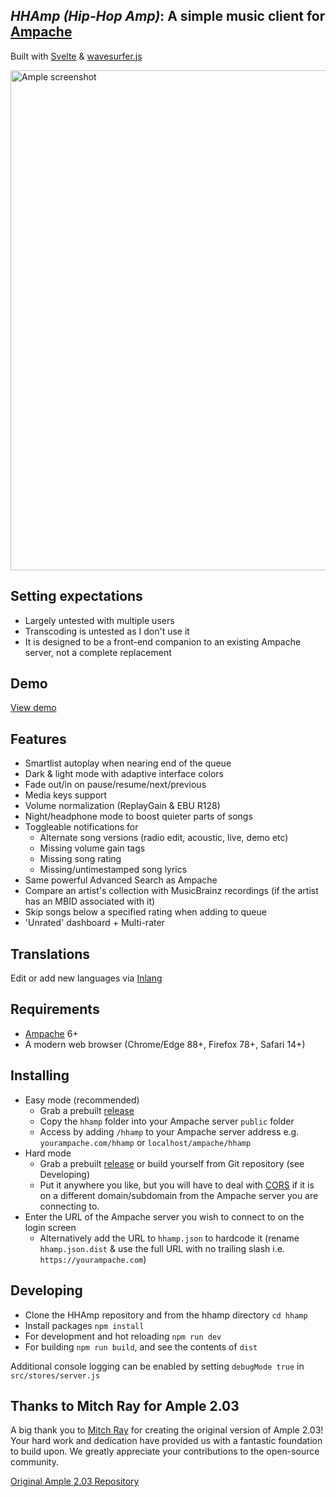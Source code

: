 ## *HHAmp (Hip-Hop Amp)*: A simple music client for [Ampache](https://ampache.org/) 
Built with [Svelte](https://svelte.dev/) & [wavesurfer.js](https://github.com/katspaugh/wavesurfer.js)

<img src="https://github.com/mitchray/ample/assets/5735900/e2564e30-d7af-4fc8-b2e1-bbff93a3356e" width=800 alt="Ample screenshot" />

## Setting expectations
- Largely untested with multiple users
- Transcoding is untested as I don't use it
- It is designed to be a front-end companion to an existing Ampache server, not a complete replacement

## Demo
[View demo](https://hiphop.com.ua/music/)

## Features
- Smartlist autoplay when nearing end of the queue
- Dark & light mode with adaptive interface colors
- Fade out/in on pause/resume/next/previous
- Media keys support
- Volume normalization (ReplayGain & EBU R128)
- Night/headphone mode to boost quieter parts of songs
- Toggleable notifications for
  - Alternate song versions (radio edit, acoustic, live, demo etc)
  - Missing volume gain tags
  - Missing song rating
  - Missing/untimestamped song lyrics
- Same powerful Advanced Search as Ampache
- Compare an artist's collection with MusicBrainz recordings (if the artist has an MBID associated with it)
- Skip songs below a specified rating when adding to queue
- 'Unrated' dashboard + Multi-rater

## Translations
Edit or add new languages via [Inlang](https://inlang.com/editor/github.com/mitchray/ample)

## Requirements
- [Ampache](https://ampache.org/) 6+
- A modern web browser (Chrome/Edge 88+, Firefox 78+, Safari 14+)

## Installing
- Easy mode (recommended)
  - Grab a prebuilt [release](https://github.com/alexdx-ca/hhamp/releases)
  - Copy the ```hhamp``` folder into your Ampache server ```public``` folder
  - Access by adding ```/hhamp``` to your Ampache server address e.g. ```yourampache.com/hhamp``` or ```localhost/ampache/hhamp```
- Hard mode
  - Grab a prebuilt [release](https://github.com/alexdx-ca/hhamp/releases) or build yourself from Git repository (see Developing)
  - Put it anywhere you like, but you will have to deal with [CORS](https://enable-cors.org/server.html) if it is on a different domain/subdomain from the Ampache server you are connecting to.
- Enter the URL of the Ampache server you wish to connect to on the login screen 
  - Alternatively add the URL to ```hhamp.json``` to hardcode it (rename ```hhamp.json.dist``` & use the full URL with no trailing slash i.e. ```https://yourampache.com```)

## Developing
- Clone the HHAmp repository and from the hhamp directory ```cd hhamp```
- Install packages ```npm install```
- For development and hot reloading ```npm run dev```
- For building ```npm run build```, and see the contents of ```dist```

Additional console logging can be enabled by setting ```debugMode true``` in ```src/stores/server.js```

## Thanks to Mitch Ray for Ample 2.03

A big thank you to [Mitch Ray](https://github.com/mitchray/) for creating the original version of Ample 2.03!
Your hard work and dedication have provided us with a fantastic foundation to build upon.
We greatly appreciate your contributions to the open-source community.

[Original Ample 2.03 Repository](https://github.com/mitchray/ample/tree/2.x)
